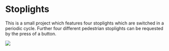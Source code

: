# Stoplights
This is a small project which features four stoplights which are switched in a periodic cycle. Further four different pedestrian stoplights can be requested by the press of a button.

<img src="https://fabian-kleine.dev/stoplights.PNG" />